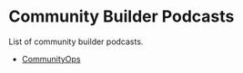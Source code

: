# Community Builder Podcasts

List of community builder podcasts.

- [CommunityOps](https://open.spotify.com/show/2beTkGLf1twuJAasdlUBkL)
